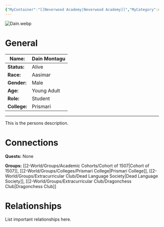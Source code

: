 ```yaml
---
{"MyContainer":"[[Neverwood Academy|Neverwood Academy]]","MyCategory":null,"image":"Dain.webp","tags":["Category/People"],"obsidianUIMode":"preview","aliases":null,"NoteStatus":"❓","char_status":"Alive","char_race":"Aasimar","char_gender":"Male","char_role":"Student","char_college":"Prismari","char_items":null,"char_age":"Young Adult","parents":null,"children":null,"enemies":null,"allies":null,"siblings":null,"partner":null,"Connected_Quests":[],"Connected_Groups":["[[Cohort of 1507|Cohort of 1507]]","[[Prismari College|Prismari College]]","[[Dead Language Society|Dead Language Society]]","[[Dragonchess Club|Dragonchess Club]]"],"dg-publish":true,"dg-path":"World/People/Students/Dain Montagu.md","permalink":"/world/people/students/dain-montagu/","dgPassFrontmatter":true,"updated":"2025-10-02T14:20:36.000+01:00"}
---
```



![Dain.webp](/img/user/z_Assets/character_art/NPCs/Cohort%20of%201507/Dain.webp)
# General


| Name:        | Dain Montagu |
| ------------ | ------------ |
| **Status:**  | Alive        |
| **Race:**    | Aasimar      |
| **Gender:**  | Male         |
| **Age:**     | Young Adult  |
| **Role:**    | Student      |
| **College:** | Prismari     |


---

This is the persons description. 


# Connections


**Quests:** None 

**Groups:** [[2-World/Groups/Academic Cohorts/Cohort of 1507\|Cohort of 1507]], [[2-World/Groups/Colleges/Prismari College\|Prismari College]], [[2-World/Groups/Extracurricular Club/Dead Language Society\|Dead Language Society]], [[2-World/Groups/Extracurricular Club/Dragonchess Club\|Dragonchess Club]]


# Relationships

List important relationships here. 


